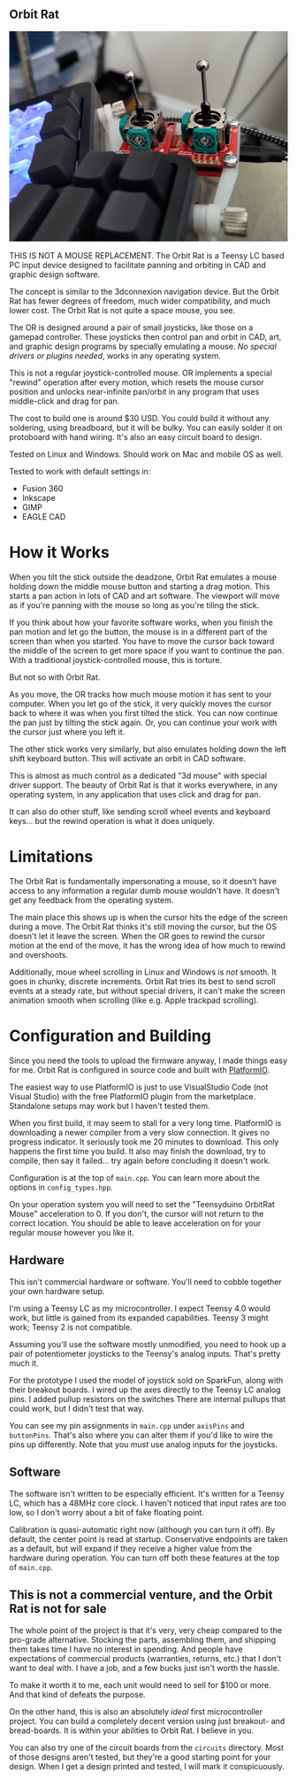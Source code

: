 Orbit Rat
---------
![Orbit Rat prototype](sticks.jpeg)

THIS IS NOT A MOUSE REPLACEMENT. The Orbit Rat is a Teensy LC based PC input device designed
to facilitate panning and orbiting in CAD and graphic design software.

The concept is similar to the 3dconnexion navigation device. But the Orbit Rat has fewer 
degrees of freedom, much wider compatibility, and much lower cost. The Orbit Rat is not 
quite a space mouse, you see.

The OR is designed around a pair of small joysticks, like those on a gamepad controller. These 
joysticks then control pan and orbit in CAD, art, and graphic design programs by specially
emulating a mouse. _No special drivers or plugins needed_, works in any operating system.

This is not a regular joystick-controlled mouse. OR implements a special "rewind" operation
after every motion, which resets the mouse cursor position and unlocks near-infinite pan/orbit 
in any program that uses middle-click and drag for pan.

The cost to build one is around $30 USD. You could build it without any soldering, using
breadboard, but it will be bulky. You can easily solder it on protoboard with hand wiring.
It's also an easy circuit board to design.

Tested on Linux and Windows. Should work on Mac and mobile OS as well.

Tested to work with default settings in:

* Fusion 360
* Inkscape
* GIMP
* EAGLE CAD


# How it Works

When you tilt the stick outside the deadzone, Orbit Rat emulates a mouse holding down the middle
mouse button and starting a drag motion. This starts a pan action in lots of CAD and art software. 
The viewport will move as if you're panning with the mouse so long as you're tiling the stick.

If you think about how your favorite software works, when you finish the pan motion and let go the button,
the mouse is in a different part of the screen than when you started. You have to 
move the cursor back toward the middle of the screen to get more space if you want to continue the pan. 
With a traditional joystick-controlled mouse, this is torture.

But not so with Orbit Rat.

As you move, the OR tracks how much mouse motion it has sent to your computer. When you let
go of the stick, it very quickly moves the cursor back to where it was when you first tilted the stick. 
You can now continue the pan just by tilting the stick again. Or, you can continue your work 
with the cursor just where you left it.

The other stick works very similarly, but also emulates holding down the left shift keyboard button. 
This will activate an orbit in CAD software.

This is almost as much control as a dedicated "3d mouse" with special driver support. The beauty of 
Orbit Rat is that it works everywhere, in any operating system, in any application that uses click 
and drag for pan.

It can also do other stuff, like sending scroll wheel events and keyboard keys... but the rewind
operation is what it does uniquely.


# Limitations

The Orbit Rat is fundamentally impersonating a mouse, so it doesn't have access to any
information a regular dumb mouse wouldn't have. It doesn't get any feedback from the 
operating system.

The main place this shows up is when the cursor hits the edge of the screen during a move.
The Orbit Rat thinks it's still moving the cursor, but the OS doesn't let it leave the screen.
When the OR goes to rewind the cursor motion at the end of the move, it has the wrong
idea of how much to rewind and overshoots.

Additionally, moue wheel scrolling in Linux and Windows is _not_ smooth. It goes in
chunky, discrete increments. Orbit Rat tries its best to send scroll events at a steady
rate, but without special drivers, it can't make the screen animation smooth when
scrolling (like e.g. Apple trackpad scrolling).


# Configuration and Building

Since you need the tools to upload the firmware anyway, I made things easy for me.
Orbit Rat is configured in source code and built with [PlatformIO](https://platformio.org/).

The easiest way to use PlatformIO is just to use VisualStudio Code (not Visual Studio) with
the free PlatformIO plugin from the marketplace. Standalone setups may work but I haven't
tested them.

When you first build, it may seem to stall for a very long time. PlatformIO is downloading a newer
compiler from a very slow connection. It gives no progress indicator. It seriously
took me 20 minutes to download. This only happens the first time you build. It also
may finish the download, try to compile, then say it failed... try again before
concluding it doesn't work.

Configuration is at the top of `main.cpp`. You can learn more about the options in 
`config_types.hpp`.

On your operation system you will need to set the "Teensyduino OrbitRat Mouse" acceleration
to 0. If you don't, the cursor will not return to the correct location. You should be able
to leave acceleration on for your regular mouse however you like it.

## Hardware

This isn't commercial hardware or software. You'll need to cobble together your
own hardware setup.

I'm using a Teensy LC as my microcontroller. I expect Teensy 4.0 would work, but
little is gained from its expanded capabilities. Teensy 3 might work; Teensy 2
is not compatible.

Assuming you'll use the software mostly unmodified, you need to hook up a pair of
potentiometer joysticks to the Teensy's analog inputs. That's pretty much it.

For the prototype I used the model of joystick sold on SparkFun, along with their 
breakout boards. I wired up the axes directly to the Teensy LC analog pins. I added 
pullup resistors on the switches There are internal pullups that could work, but I 
didn't test that way.

You can see my pin assignments in `main.cpp` under `axisPins` and `buttonPins`.
That's also where you can alter them if you'd like to wire the pins up differently.
Note that you _must_ use analog inputs for the joysticks.

## Software

The software isn't written to be especially efficient. It's written for a Teensy LC,
which has a 48MHz core clock. I haven't noticed that input rates are too low, so
I don't worry about a bit of fake floating point.

Calibration is quasi-automatic right now (although you can turn it off). By default, 
the center point is read at startup. Conservative endpoints are taken as a default,
but will expand if they receive a higher value from the hardware during operation. You 
can turn off both these features at the top of `main.cpp`.

## This is not a commercial venture, and the Orbit Rat is not for sale

The whole point of the project is that it's very, very cheap compared to the pro-grade
alternative. Stocking the parts, assembling them, and shipping them takes time
I have no interest in spending. And people have expectations of commercial products
(warranties, returns, etc.) that I don't want to deal with. I have a job, and a
few bucks just isn't worth the hassle.

To make it worth it to me, each unit would need to sell for $100 or more. And
that kind of defeats the purpose.

On the other hand, this is also an absolutely _ideal_ first microcontroller project.
You can build a completely decent version using just breakout- and bread-boards.
It is within your abilities to Orbit Rat. I believe in you.

You can also try one of the circuit boards from the `circuits` directory.
Most of those designs aren't tested, but they're a good starting point for
your design. When I get a design printed and tested, I will mark it 
conspicuously.
